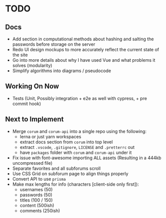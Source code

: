 # TODO

## Docs

* Add section in computational methods about hashing and salting the passwords
  before storage on the server
* Redo UI design mockups to more accurately reflect the current state of the
  site
* Go into more details about why I have used Vue and what problems it solves
  (modularity)
* Simplify algorithms into diagrams / pseudocode

## Working On Now

* Tests (Unit, Possibly integration + e2e as well with cypress, + pre commit
  hook)

## Next to Implement

* Merge `corum` and `corum-api` into a single repo using the following:
  * lerna or just yarn workspaces
  * extract docs section from `corum` into top level
  * extract `.vscode`, `.gitignore`, `LICENSE` and `.pretterrc` out
  * have `packages` folder with `corum` and `corum-api` under it
* Fix issue with font-awesome importing ALL assets (Resulting in a 444kb
  uncompressed file)
* Separate favorites and all subforums scroll
* Use CSS Grid on subforum page to align things properly
* Convert API to use `prisma`
* Make max lengths for info (characters [client-side only first]):
  * usernames (50)
  * passwords (50)
  * titles (100 / 150)
  * content (500ish)
  * comments (250ish)
